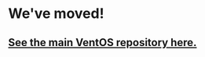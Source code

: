 # We've moved!

## [See the main VentOS repository here.](https://gitlab.com/project-ventos/ventos)
